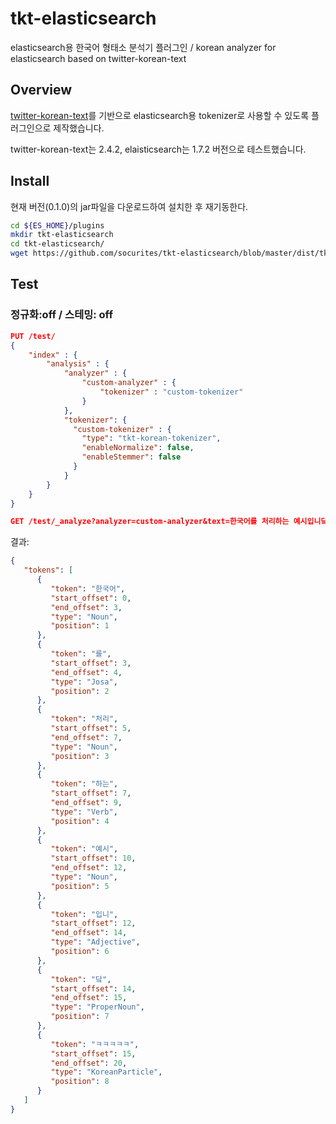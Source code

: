 # tkt-elasticsearch
elasticsearch용 한국어 형태소 분석기 플러그인 / korean analyzer for elasticsearch based on twitter-korean-text 

## Overview
[twitter-korean-text](https://github.com/twitter/twitter-korean-text)를 기반으로 elasticsearch용 tokenizer로 사용할 수 있도록 플러그인으로 제작했습니다.

twitter-korean-text는 2.4.2, elaisticsearch는 1.7.2 버전으로 테스트했습니다.

## Install
현재 버전(0.1.0)의 jar파일을 다운로드하여 설치한 후 재기동한다.
```bash
cd ${ES_HOME}/plugins
mkdir tkt-elasticsearch
cd tkt-elasticsearch/
wget https://github.com/socurites/tkt-elasticsearch/blob/master/dist/tkt-elasticsearch-0.1.0-jar-with-dependencies.jar?raw=true -O tkt-elasticsearch-0.1.0.jar
```

## Test
### 정규화:off / 스테밍: off
```json
PUT /test/
{
    "index" : {
        "analysis" : {
            "analyzer" : {
                "custom-analyzer" : {
                    "tokenizer" : "custom-tokenizer"
                }
            },
            "tokenizer": {
              "custom-tokenizer" : {
                "type": "tkt-korean-tokenizer",
                "enableNormalize": false,
                "enableStemmer": false
              }
            }
        }
    }
}

GET /test/_analyze?analyzer=custom-analyzer&text=한국어를 처리하는 예시입니닼ㅋㅋㅋㅋㅋ
```

결과:
```json
{
   "tokens": [
      {
         "token": "한국어",
         "start_offset": 0,
         "end_offset": 3,
         "type": "Noun",
         "position": 1
      },
      {
         "token": "를",
         "start_offset": 3,
         "end_offset": 4,
         "type": "Josa",
         "position": 2
      },
      {
         "token": "처리",
         "start_offset": 5,
         "end_offset": 7,
         "type": "Noun",
         "position": 3
      },
      {
         "token": "하는",
         "start_offset": 7,
         "end_offset": 9,
         "type": "Verb",
         "position": 4
      },
      {
         "token": "예시",
         "start_offset": 10,
         "end_offset": 12,
         "type": "Noun",
         "position": 5
      },
      {
         "token": "입니",
         "start_offset": 12,
         "end_offset": 14,
         "type": "Adjective",
         "position": 6
      },
      {
         "token": "닼",
         "start_offset": 14,
         "end_offset": 15,
         "type": "ProperNoun",
         "position": 7
      },
      {
         "token": "ㅋㅋㅋㅋㅋ",
         "start_offset": 15,
         "end_offset": 20,
         "type": "KoreanParticle",
         "position": 8
      }
   ]
}
```